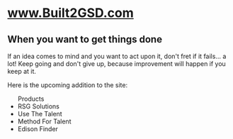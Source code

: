 <html>
<head>

<body>

<h1> <a href="http://www.built2GSD.com">www.Built2GSD.com</a></h1>

<p></p>
<h2>When you want to get things done</h2>
<p>If an idea comes to mind and you want to act upon it, don't fret if it fails... a lot! Keep going and don't give up, because improvement will happen if you keep at it.</p>
<p>Here is the upcoming addition to the site:</p>
<ul>
  Products
  <li>RSG Solutions</li>
  <li>Use The Talent</li>
  <li>Method For Talent</li>
  <li>Edison Finder</li>
  
  
  </ul>
</body>
</html>
